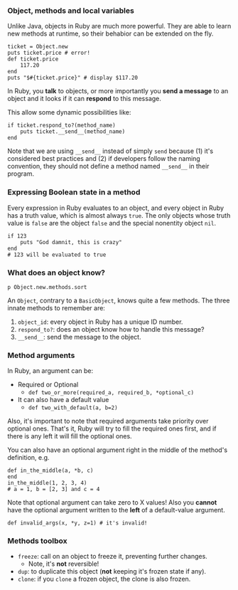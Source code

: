 ### Object, methods and local variables

Unlike Java, objects in Ruby are much more powerful. They are able to learn new
methods at runtime, so their behabior can be extended on the fly.

    ticket = Object.new
    puts ticket.price # error!
    def ticket.price
        117.20
    end
    puts "$#{ticket.price}" # display $117.20

In Ruby, you **talk** to objects, or more importantly you **send a message** to
an object and it looks if it can **respond** to this message.

This allow some dynamic possibilities like:

    if ticket.respond_to?(method_name)
        puts ticket.__send__(method_name)
    end

Note that we are using `__send__` instead of simply `send` because (1) it's
considered best practices and (2) if developers follow the naming convention,
they should not define a method named `__send__` in their program.

### Expressing Boolean state in a method

Every expression in Ruby evaluates to an object, and every object in Ruby has a
truth value, which is almost always `true`. The only objects whose truth value
is `false` are the object `false` and the special nonentity object `nil`.

    if 123
        puts "God damnit, this is crazy"
    end
    # 123 will be evaluated to true

### What does an object know?

    p Object.new.methods.sort

An `Object`, contrary to a `BasicObject`, knows quite a few methods. The three
innate methods to remember are:

1.  `object_id`: every object in Ruby has a unique ID number.
2.  `respond_to?`: does an object know how to handle this message?
3.  `__send__`: send the message to the object.

### Method arguments

In Ruby, an argument can be:

*   Required or Optional
    -   `def two_or_more(required_a, required_b, *optional_c)`
*   It can also have a default value
    -   `def two_with_default(a, b=2)`

Also, it's important to note that required arguments take priority over 
optional ones. That's it, Ruby will try to fill the required ones first,
and if there is any left it will fill the optional ones.

You can also have an optional argument right in the middle of the method's
definition, e.g.

    def in_the_middle(a, *b, c)
    end
    in_the_middle(1, 2, 3, 4)
    # a = 1, b = [2, 3] and c = 4

Note that optional argument can take zero to X values! Also you **cannot** have
the optional argument written to the **left** of a default-value argument.

    def invalid_args(x, *y, z=1) # it's invalid!

### Methods toolbox

*   `freeze`: call on an object to freeze it, preventing further changes.
    -   Note, it's **not** reversible!
*   `dup`: to duplicate this object (**not** keeping it's frozen state if
    any).
*   `clone`: if you `clone` a frozen object, the clone is also frozen.